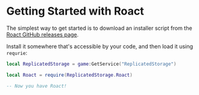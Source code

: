 # Getting Started with Roact
The simplest way to get started is to download an installer script from the [Roact GitHub releases page](https://github.com/Roblox/roact/releases).

Install it somewhere that's accessible by your code, and then load it using `requrie`:

```lua
local ReplicatedStorage = game:GetService("ReplicatedStorage")

local Roact = require(ReplicatedStorage.Roact)

-- Now you have Roact!
```